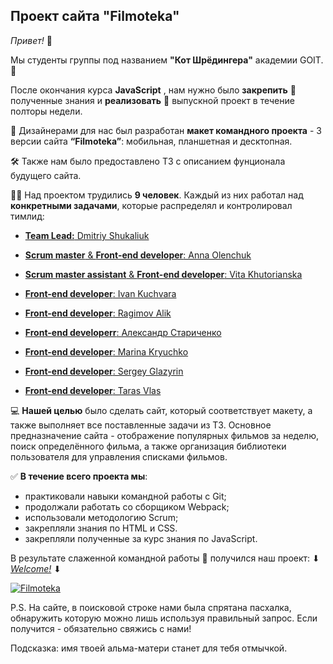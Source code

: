 ## Проект сайта "Filmoteka"

_Привет!_ :wave:

Мы студенты группы под названием **"Кот Шрёдингера"** академии GOIT. :rocket:

После окончания курса **JavaScript** , нам нужно было **закрепить** :pushpin:
полученные знания и **реализовать** :page_with_curl: выпускной проект в течение
полторы недели.

:art: Дизайнерами для нас был разработан **макет командного проекта** - 3 версии
сайта **“Filmoteka”**: мобильная, планшетная и десктопная.

:hammer_and_wrench: Также нам было предоставлено ТЗ с описанием фунционала будущего сайта.

:man_student: Над проектом трудились **9 человек**. Каждый из них работал над **конкретными задачами**, которые 
распределял и контролировал тимлид:

- [**Team Lead:** Dmitriy Shukaliuk](https://github.com/mityaua)

- [**Scrum master** & **Front-end developer**: Anna Olenchuk](https://github.com/AnnaOlenchuk)

- [**Scrum master assistant** & **Front-end developer**: Vita Khutorianska](https://github.com/vita-khutorianska)

- [**Front-end developer**: Ivan Kuchvara](https://github.com/Kuchvara)

- [**Front-end developer**: Ragimov Alik](https://github.com/ragimovalik)

- [**Front-end developerr**: Александр Стариченко](https://github.com/Glasgalas)

- [**Front-end developer**: Marina Kryuchko](https://github.com/MarinaKryuchko88)

- [**Front-end developer**: Sergey Glazyrin](https://github.com/sgcruiser)

- [**Front-end developer**: Taras Vlas](https://github.com/taras-vlas)

:computer: **Нашей целью** было сделать сайт, который соответствует макету, а также выполняет все поставленные задачи из ТЗ. Основное предназначение сайта - отображение популярных фильмов за неделю, поиск определённого фильма, а также организация библиотеки пользователя для управления списками фильмов.

:white_check_mark: **В течение всего проекта мы**:

- практиковали навыки командной работы с Git;
- продолжали работать со сборщиком Webpack;
- использовали методологию Scrum;
- закрепляли знания по HTML и CSS.
- закрепляли полученные за курс знания по JavaScript.

В результате слаженной командной работы :handshake: получился наш проект: ⬇ [_Welcome!_](https://mityaua.github.io/filmoteka) ⬇

<a href="https://mityaua.github.io/filmoteka/"><img src="https://i.ibb.co/543th4v/Screenshot-2021-06-07-152531.png" alt="Filmoteka" border="0"></a>

P.S. На сайте, в поисковой строке нами была спрятана пасхалка, обнаружить которую можно лишь используя правильный запрос. Если получится - обязательно свяжись с нами!

Подсказка: имя твоей альма-матери станет для тебя отмычкой.
